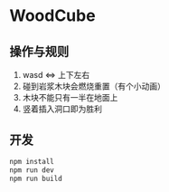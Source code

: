 # WoodCube

## 操作与规则

1. wasd <=> 上下左右
2. 碰到岩浆木块会燃烧重置（有个小动画）
3. 木块不能只有一半在地面上
4. 竖着插入洞口即为胜利


## 开发
```bash
npm install
npm run dev
npm run build
```
